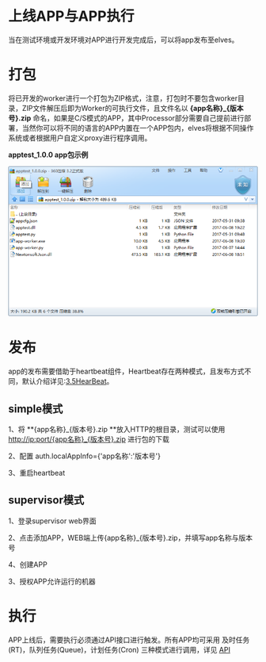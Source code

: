# 上线APP与APP执行

当在测试环境或开发环境对APP进行开发完成后，可以将app发布至elves。

# 打包

将已开发的worker进行一个打包为ZIP格式，注意，打包时不要包含worker目录，ZIP文件解压后即为Worker的可执行文件，且文件名以 **{app名称}\_{版本号}.zip** 命名，如果是C/S模式的APP，其中Processor部分需要自己提前进行部署，当然你可以将不同的语言的APP内置在一个APP包内，elves将根据不同操作系统或者根据用户自定义proxy进行程序调用。

**apptest\_1.0.0 app包示例**

![](/assets/elves-app-apptest.png)

# 发布

app的发布需要借助于heartbeat组件，Heartbeat存在两种模式，且发布方式不同，默认介绍详见:[3.5HearBeat](/zu-jian-jie-shao/heartbeat.md)。

## **simple模式**

1、将 **{app名称}\_{版本号}.zip **放入HTTP的根目录，测试可以使用[http://ip:port/{app名称}\_{版本号}.zip](http://ip:port/{app名称}_{版本号}.zip) 进行包的下载

2、配置 auth.localAppInfo={'app名称':'版本号'}

3、重启heartbeat

## **supervisor模式**

1、登录supervisor web界面

2、点击添加APP，WEB端上传{app名称}\_{版本号}.zip，并填写app名称与版本号

4、创建APP

3、授权APP允许运行的机器

# 执行

APP上线后，需要执行必须通过API接口进行触发。所有APP均可采用 及时任务\(RT\)，队列任务\(Queue\)，计划任务\(Cron\) 三种模式进行调用，详见 [API](/api.md)

